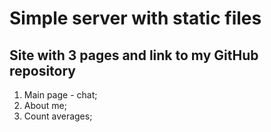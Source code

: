 #   Simple server with static files

##  Site with 3 pages and link to my GitHub repository

1.  Main page - chat;
2.  About me;
3.  Count averages;
